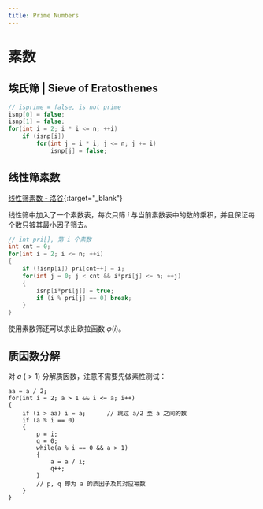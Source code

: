 ```yaml
---
title: Prime Numbers
---
```


# 素数

## 埃氏筛 | Sieve of Eratosthenes

```cpp
// isprime = false, is not prime
isnp[0] = false;
isnp[1] = false;
for(int i = 2; i * i <= n; ++i)
    if (isnp[i])
        for(int j = i * i; j <= n; j += i)
            isnp[j] = false;
```

## 线性筛素数

[线性筛素数 - 洛谷](https://www.luogu.com.cn/problem/P3383){:target="_blank"}

线性筛中加入了一个素数表，每次只筛 $i$ 与当前素数表中的数的乘积，并且保证每个数只被其最小因子筛去。

```cpp
// int pri[], 第 i 个素数
int cnt = 0;
for(int i = 2; i <= n; ++i)
{
    if (!isnp[i]) pri[cnt++] = i;
    for(int j = 0; j < cnt && i*pri[j] <= n; ++j)
    {
        isnp[i*pri[j]] = true;
        if (i % pri[j] == 0) break;
    }
}
```

使用素数筛还可以求出欧拉函数 $\varphi(i)$。

## 质因数分解

对 $a\ (>1)$ 分解质因数，注意不需要先做素性测试：

```
aa = a / 2;
for(int i = 2; a > 1 && i <= a; i++)
{
    if (i > aa) i = a;      // 跳过 a/2 至 a 之间的数
    if (a % i == 0)
    {
        p = i;
        q = 0;
        while(a % i == 0 && a > 1)
        {
            a = a / i;
            q++;
        }
        // p, q 即为 a 的质因子及其对应幂数
    }
}
```
